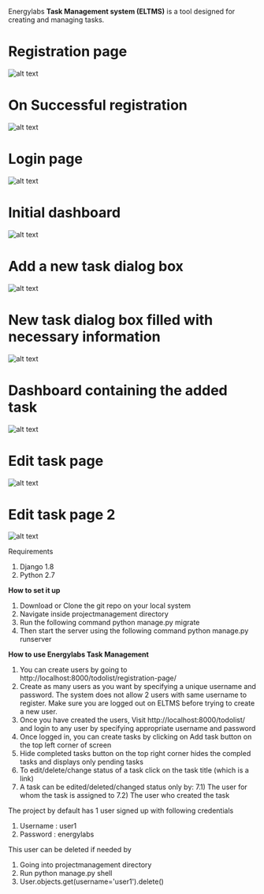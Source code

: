 
Energylabs **Task Management system (ELTMS)** is a tool designed for creating and managing tasks.


# Registration page
![alt text](https://github.com/santhoshraj2960/Project-Management-System/blob/master/Screen%20Shots%20of%20Project/Screen%20Shot%202018-07-01%20at%2023.33.37.png)


# On Successful registration
![alt text](https://github.com/santhoshraj2960/Project-Management-System/blob/master/Screen%20Shots%20of%20Project/Screen%20Shot%202018-07-01%20at%2023.34.55.png)


# Login page
![alt text](https://github.com/santhoshraj2960/Project-Management-System/blob/master/Screen%20Shots%20of%20Project/Screen%20Shot%202018-07-01%20at%2023.35.12.png)


# Initial dashboard
![alt text](https://github.com/santhoshraj2960/Project-Management-System/blob/master/Screen%20Shots%20of%20Project/Screen%20Shot%202018-07-01%20at%2023.36.07.png)


# Add a new task dialog box
![alt text](https://github.com/santhoshraj2960/Project-Management-System/blob/master/Screen%20Shots%20of%20Project/Screen%20Shot%202018-07-01%20at%2023.36.14.png)


# New task dialog box filled with necessary information
![alt text](https://github.com/santhoshraj2960/Project-Management-System/blob/master/Screen%20Shots%20of%20Project/Screen%20Shot%202018-07-01%20at%2023.38.39.png)


# Dashboard containing the added task
![alt text](https://github.com/santhoshraj2960/Project-Management-System/blob/master/Screen%20Shots%20of%20Project/Screen%20Shot%202018-07-01%20at%2023.38.51.png)

# Edit task page
![alt text](https://github.com/santhoshraj2960/Project-Management-System/blob/master/Screen%20Shots%20of%20Project/Screen%20Shot%202018-07-01%20at%2023.39.01.png)

# Edit task page 2
![alt text](https://github.com/santhoshraj2960/Project-Management-System/blob/master/Screen%20Shots%20of%20Project/Screen%20Shot%202018-07-01%20at%2023.39.09.png)

Requirements
1) Django 1.8
2) Python 2.7

**How to set it up**
1) Download or Clone the git repo on your local system
2) Navigate inside projectmanagement directory
3) Run the following command
   python manage.py migrate
4) Then start the server using the following command
   python manage.py runserver

**How to use Energylabs Task Management**
1) You can create users by going to 
   http://localhost:8000/todolist/registration-page/
2) Create as many users as you want by specifying a unique username and password. The system does not allow 2 users with same username to register. Make sure you are logged out on ELTMS before trying to create a new user.
3) Once you have created the users, Visit 
   http://localhost:8000/todolist/
   and login to any user by specifying appropriate username and password
4) Once logged in, you can create tasks by clicking on Add task button on the top left corner of screen
5) Hide completed tasks button on the top right corner hides the compled tasks and displays only pending tasks
6) To edit/delete/change status of a task click on the task title (which is a link)
7) A task can be edited/deleted/changed status only by:
   7.1) The user for whom the task is assigned to 
   7.2) The user who created the task


The project by default has 1 user signed up with following credentials
1) Username : user1
2) Password : energylabs

This user can be deleted if needed by 
1) Going into projectmanagement directory
2) Run python manage.py shell
3) User.objects.get(username='user1').delete()
